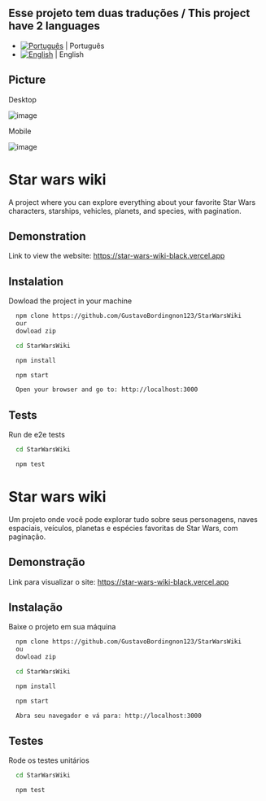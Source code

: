 ## Esse projeto tem duas traduções / This project have 2 languages
 
- [![Português](https://img.shields.io/badge/pt--br-Portugu%C3%AAs-green)](README.pt-br.md) | Português 
- [![English](https://img.shields.io/badge/en-English-green)](README.md) | English

## Picture

Desktop

![image](https://github.com/GustavoBordingnon123/StarWarsWiki/assets/105391247/679daee1-91d0-4cc2-b360-cd671c3186a1)


Mobile

![image](https://github.com/GustavoBordingnon123/StarWarsWiki/assets/105391247/95cb9991-e77d-4742-bf8a-c6402d7f039c)


# Star wars wiki

A project where you can explore everything about your favorite Star Wars characters, starships, vehicles, planets, and species, with pagination.



## Demonstration

Link to view the website: https://star-wars-wiki-black.vercel.app




## Instalation

Dowload the project in your machine

```bash
  npm clone https://github.com/GustavoBordingnon123/StarWarsWiki
  our 
  dowload zip
```
    
```bash
  cd StarWarsWiki
```

```bash
  npm install
```

```bash
  npm start
```

```bash
  Open your browser and go to: http://localhost:3000
```

##  Tests

Run de e2e tests

```bash
  cd StarWarsWiki
```

```bash
  npm test
```



# Star wars wiki

Um projeto onde você pode explorar tudo sobre seus personagens, naves espaciais, veículos, planetas e espécies favoritas de Star Wars, com paginação.

## Demonstração

Link para visualizar o site: https://star-wars-wiki-black.vercel.app

## Instalação

Baixe o projeto em sua máquina


```bash
  npm clone https://github.com/GustavoBordingnon123/StarWarsWiki
  ou 
  dowload zip
```
    
```bash
  cd StarWarsWiki
```

```bash
  npm install
```

```bash
  npm start
```

```bash
  Abra seu navegador e vá para: http://localhost:3000
```


## Testes

Rode os testes unitários 

```bash
  cd StarWarsWiki
```

```bash
  npm test
```



